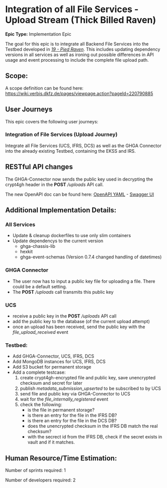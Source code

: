 # Integration of all File Services - Upload Stream (Thick Billed Raven)
**Epic Type:** Implementation Epic

The goal for this epic is to integrate all Backend File Services into the Testbed developed in [*19 - Pied Raven*](../19-pied-raven/technical_specification.md). This includes updating dependency versions in all services as well as ironing out possible differences in API usage and event processing to include the complete file upload path.

## Scope:
A scope definition can be found here: https://wiki.verbis.dkfz.de/pages/viewpage.action?pageId=220790885

## User Journeys

This epic covers the following user journeys:

### Integration of File Services (Upload Journey)

Integrate all File Services (UCS, IFRS, DCS) as well as the GHGA Connector into the already existing Testbed, containing the EKSS and IRS.

## RESTful API changes

The GHGA-Connector now sends the public key used in decrypting the crypt4gh header in the **POST** */uploads* API call.

The new OpenAPI doc can be found here:
[OpenAPI YAML](./api_definitions/ucs.yaml) - [Swagger UI](https://editor.swagger.io/?url=https://raw.githubusercontent.com/ghga-de/epic-docs/main/23-thick-billed-raven/api_definitions/ucs.yaml)

## Additional Implementation Details:

### All Services

- Update & cleanup dockerfiles to use only slim containers
- Update dependencys to the current version
    - ghga-chassis-lib
    - hexkit
    - ghga-event-schemas (Version 0.7.4 changed handling of datetimes)
### GHGA Connector

- The user now has to input a public key file for uploading a file. There could be a default setting.
- The **POST** */uploads* call transmits this public key

### UCS

- receive a public key in the **POST** */uploads* API call
- add the public key to the database (of the current upload attempt)
- once an upload has been received, send the public key with the *file_upload_received* event

### Testbed:

- Add GHGA-Connector, UCS, IFRS, DCS
- Add MongoDB instances for UCS, IFRS, DCS
- Add S3 bucket for permanent storage
- Add a complete testcase:
    1. create crypt4gh-encrypted file and public key, save unencrypted checksum and secret for later
    2. publish *metadata_submission_upserted* to be subscribed to by UCS
    3. send file and public key via GHGA-Connector to UCS
    4. wait for the *file_internally_registered* event
    5. check the following:
        - is the file in permanent storage?
        - is there an entry for the file in the IFRS DB?
        - is there an entry for the file in the DCS DB?
        - does the unencrypted checksum in the IFRS DB match the real checksum?
        - with the secrect id from the IFRS DB, check if the secret exists in vault and if it matches.


## Human Resource/Time Estimation:

Number of sprints required: 1

Number of developers required: 2
